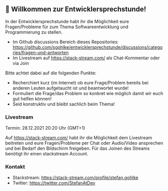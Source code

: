 ## 👋 Willkommen zur Entwicklersprechstunde!
In der Entwicklersprechstunde habt ihr die Möglichkeit eure Fragen/Probleme für zum Thema Softwareentwicklung und Programmierung zu stellen.
* Im Github discussions Bereich dieses Repositories:  https://github.com/sgohlke/entwicklersprechstunde/discussions/categories/fragen-und-antworten
* Im Livestream auf https://stack-stream.com/ als Chat-Kommentar oder via Join

Bitte achtet dabei auf die folgenden Punkte:
* Recherchiert kurz (im Internet) ob eure Frage/Problem bereits bei anderen Leuten aufgetaucht ist und beantwortet wurde! 
* Formuliert die Frage/das Problem so konkret wie möglich damit wir euch gut helfen können!
* Seid konstruktiv und bleibt sachlich beim Thema!

### Livestream
Termin: 28.12.2021 20:20 Uhr (GMT+1) 

Auf https://stack-stream.com/ habt ihr die Möglichkeit dem Livestream beitreten und eure Fragen/Probleme per Chat oder Audio/Video ansprechen und bei Bedarf den Bildschirm freigeben. Für das Joinen des Streams benötigt ihr einen stackstream Account. 


### Kontakt
* Stackstream: https://stack-stream.com/profile/stefan.gohlke
* Twitter: https://twitter.com/StefanAtDev 
